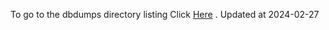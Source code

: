 To go to the dbdumps directory listing Click [Here](https://ipfs.io/ipfs/bafkreif5uv4y6c5wsetcertozvcqokkl52ill5zpfe2oz2e5eedxe6inha) . Updated at 2024-02-27